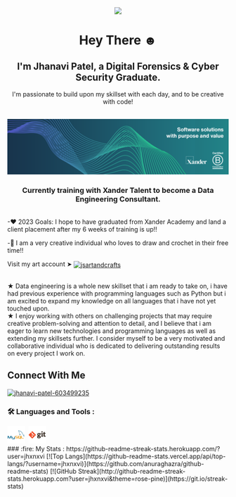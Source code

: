 <div id="header" align="center">
  <img src="https://media.giphy.com/media/6vj5quVNRhoQw/giphy.gif" width="100"/>
</div>
<h1 align="center">Hey There <td>☻</td>
<h2 align="center">I'm Jhanavi Patel, a Digital Forensics & Cyber Security Graduate.</h2>
<p align="center">I'm passionate to build upon my skillset with each day, and to be creative with code!</p>
<br>
<div align="center">
  <img src="https://raw.githubusercontent.com/OliverCadman/OliverCadman/master/assets/images/LinkedIn%20Software%20%26%20Data%20Engineering.png"></img>
  <br>
  <h3>Currently training with Xander Talent to become a Data Engineering Consultant.</h3>
</div>
<br>
-<td>❤</td> 2023 Goals: I hope to have graduated from Xander Academy and land a client placement after my 6 weeks of training is up!!

-:art: I am a very creative individual who loves to draw and crochet in their free time!! 

Visit my art account <td>➤</td> <a href="https://www.instagram.com/jsartandcrafts/" target="blank"><img align="center" src="https://raw.githubusercontent.com/rahuldkjain/github-profile-readme-generator/master/src/images/icons/Social/instagram.svg" alt="jsartandcrafts" height="30" width="30" /></a>
<br>
<br>
<td>★</td> Data engineering is a whole new skillset that i am ready to take on, i have had previous experience with programming languages such as Python but i am excited to expand my knowledge on all languages that i have not yet touched upon.
<br>
<td>★</td> I enjoy working with others on challenging projects that may require creative problem-solving and attention to detail, and I believe that i am eager to learn new technologies and programming languages as well as extending my skillsets further. I consider myself to be a very motivated and collaborative individual who is dedicated to delivering outstanding results on every project I work on.
</div>
<br>
<h2> Connect With Me</h2>

<a href="https://www.linkedin.com/in/jhanavi-patel-603499235/" target="blank"><img align="center" src="https://cdn.jsdelivr.net/gh/devicons/devicon/icons/linkedin/linkedin-original.svg" alt= "jhanavi-patel-603499235" height="40" width="40" /></a>

### :hammer_and_wrench: Languages and Tools :
<div>
  <img src="https://github.com/devicons/devicon/blob/master/icons/mysql/mysql-original-wordmark.svg" title="MySQL"  alt="MySQL" width="40" height="40"/>&nbsp;
  <img src="https://github.com/devicons/devicon/blob/master/icons/git/git-original-wordmark.svg" title="Git" **alt="Git" width="40" height="40"/>
</div>
### :fire: My Stats :
https://github-readme-streak-stats.herokuapp.com/?user=jhxnxvi
[![Top Langs](https://github-readme-stats.vercel.app/api/top-langs/?username=jhxnxvi)](https://github.com/anuraghazra/github-readme-stats)
[![GitHub Streak](http://github-readme-streak-stats.herokuapp.com?user=jhxnxvi&theme=rose-pine)](https://git.io/streak-stats)
<!--
**Jhxnxvi/Jhxnxvi** is a ✨ _special_ ✨ repository because its `README.md` (this file) appears on your GitHub profile.


